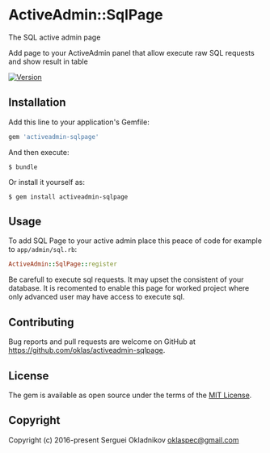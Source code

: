 # ActiveAdmin::SqlPage

The SQL active admin page

Add page to your ActiveAdmin panel that allow execute raw SQL requests and show result in table

[![Version](http://img.shields.io/gem/v/activeadmin-sqlpage.svg)](https://rubygems.org/gems/activeadmin-sqlpage)

## Installation

Add this line to your application's Gemfile:

```ruby
gem 'activeadmin-sqlpage'
```

And then execute:

    $ bundle

Or install it yourself as:

    $ gem install activeadmin-sqlpage

## Usage

To add SQL Page to your active admin place this peace of code for example to `app/admin/sql.rb`:

```ruby
ActiveAdmin::SqlPage::register
```
Be carefull to execute sql requests. It may upset the consistent of your database. It is recomented to enable this page for worked project where only advanced user may have access to execute sql.

## Contributing

Bug reports and pull requests are welcome on GitHub at https://github.com/oklas/activeadmin-sqlpage.

## License

The gem is available as open source under the terms of the [MIT License](http://opensource.org/licenses/MIT).

## Copyright

Copyright (c) 2016-present Serguei Okladnikov <oklaspec@gmail.com>

